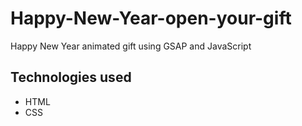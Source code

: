 # Happy-New-Year-open-your-gift

Happy New Year animated gift using GSAP and JavaScript

## Technologies used

* HTML
* CSS
